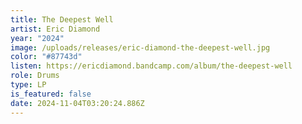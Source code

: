```yaml
---
title: The Deepest Well
artist: Eric Diamond
year: "2024"
image: /uploads/releases/eric-diamond-the-deepest-well.jpg
color: "#87743d"
listen: https://ericdiamond.bandcamp.com/album/the-deepest-well
role: Drums
type: LP
is_featured: false
date: 2024-11-04T03:20:24.886Z
---
```


